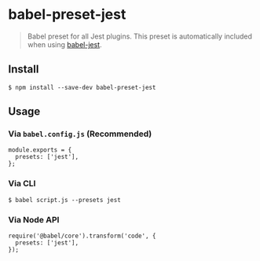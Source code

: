 babel-preset-jest
=================

> Babel preset for all Jest plugins. This preset is automatically included when using [babel-jest](https://github.com/facebook/jest/tree/master/packages/babel-jest).

Install
-------

    $ npm install --save-dev babel-preset-jest

Usage
-----

### Via `babel.config.js` (Recommended)

    module.exports = {
      presets: ['jest'],
    };

### Via CLI

    $ babel script.js --presets jest

### Via Node API

    require('@babel/core').transform('code', {
      presets: ['jest'],
    });
